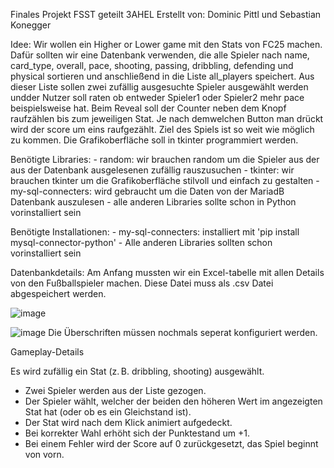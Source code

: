 Finales Projekt FSST geteilt 3AHEL
Erstellt von: Dominic Pittl und Sebastian Konegger

Idee: Wir wollen ein Higher or Lower game mit den Stats von FC25 machen. Dafür sollten wir eine Datenbank verwenden, die alle Spieler nach name, card_type, overall, pace, shooting, passing, dribbling, defending und physical sortieren und anschließend in die Liste all_players speichert. Aus dieser Liste sollen zwei zufällig ausgesuchte Spieler ausgewählt werden undder Nutzer soll raten ob entweder Spieler1 oder Spieler2 mehr pace beispielsweise hat. Beim Reveal soll der Counter neben dem Knopf raufzählen bis zum jeweiligen Stat. Je nach demwelchen Button man drückt wird der score um eins raufgezählt. Ziel des Spiels ist so weit wie möglich zu kommen. Die Grafikoberfläche soll in tkinter programmiert werden.

Benötigte Libraries:
    - random: wir brauchen random um die Spieler aus der aus der Datenbank ausgelesenen zufällig rauszusuchen
    - tkinter: wir brauchen tkinter um die Grafikoberfläche stilvoll und einfach zu gestalten
    - my-sql-connecters: wird gebraucht um die Daten von der MariadB Datenbank auszulesen
    - alle anderen Libraries sollte schon in Python vorinstalliert sein

Benötigte Installationen:
    - my-sql-connecters: installiert mit 'pip install mysql-connector-python'
    - Alle anderen Libraries sollten schon vorinstalliert sein

Datenbankdetails:
    Am Anfang mussten wir ein Excel-tabelle mit allen Details von den Fußballspieler machen. Diese Datei muss als .csv Datei abgespeichert werden. 
    
![image](https://github.com/user-attachments/assets/b945768e-b971-4be4-b3cf-714a9387f2a4)

![image](https://github.com/user-attachments/assets/cabc1341-b669-4334-8387-6e1d4750e79c) Die Überschriften müssen nochmals seperat konfiguriert werden. 

Gameplay-Details

Es wird zufällig ein Stat (z. B. dribbling, shooting) ausgewählt.
- Zwei Spieler werden aus der Liste gezogen.
- Der Spieler wählt, welcher der beiden den höheren Wert im angezeigten Stat hat (oder ob es ein Gleichstand ist).
- Der Stat wird nach dem Klick animiert aufgedeckt.
- Bei korrekter Wahl erhöht sich der Punktestand um +1.
- Bei einem Fehler wird der Score auf 0 zurückgesetzt, das Spiel beginnt von vorn.






 
  
